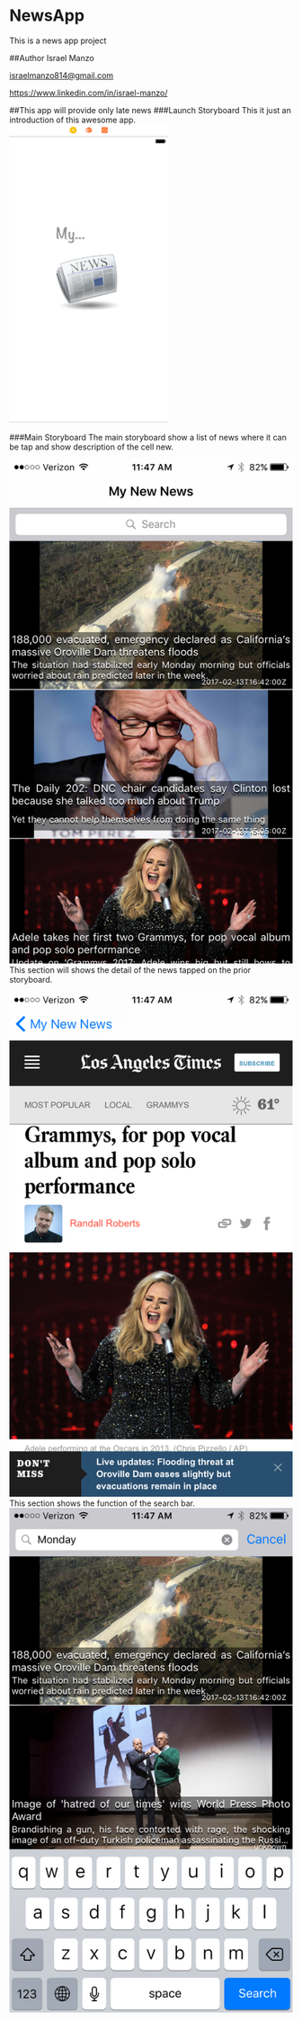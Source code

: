 # NewsApp
This is a news app project

##Author
Israel Manzo

<israelmanzo814@gmail.com>

<https://www.linkedin.com/in/israel-manzo/>

##This app will provide only late news
###Launch Storyboard
This it just an introduction of this awesome app.
![Alt Image Text](images/Screen-shot.png)

###Main Storyboard
The main storyboard show a list of news where it can be tap and show  description of the cell new.

![Alt Image Text](images/Screen-shotMain.png)
This section will shows the detail of the news tapped on the prior storyboard.

![Alt Image Text](images/Screen-shotNews.png)
This section shows the function of the search bar. 
![Alt Image Text](images/Screen-shotSearch.png)
